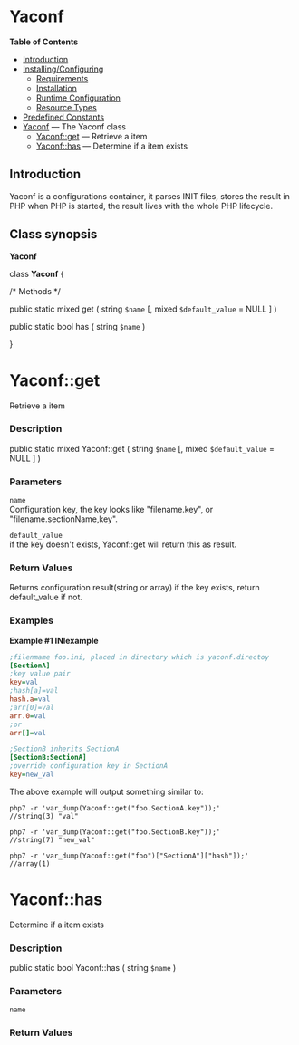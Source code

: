 Yaconf
======

**Table of Contents**

-   [Introduction](/intro/yaconf.html)
-   [Installing/Configuring](/yaconf/setup.html)
    -   [Requirements](/yaconf/setup.html#Requirements)
    -   [Installation](/yaconf/setup.html#Installation)
    -   [Runtime
        Configuration](/yaconf/setup.html#Runtime%20Configuration)
    -   [Resource Types](/yaconf/setup.html#Resource%20Types)
-   [Predefined Constants](/yaconf/constants.html)
-   [Yaconf](/class/yaconf.html) — The Yaconf class
    -   [Yaconf::get](/class/yaconf.html#Yaconf::get) — Retrieve a item
    -   [Yaconf::has](/class/yaconf.html#Yaconf::has) — Determine if a
        item exists

Introduction
------------

Yaconf is a configurations container, it parses INIT files, stores the
result in PHP when PHP is started, the result lives with the whole PHP
lifecycle.

Class synopsis
--------------

**Yaconf**

<span class="ooclass"> class **Yaconf** </span> {

/\* Methods \*/

<span class="modifier">public</span> <span
class="modifier">static</span> <span class="type">mixed</span> <span
class="methodname">get</span> ( <span class="methodparam"><span
class="type">string</span> `$name`</span> \[, <span
class="methodparam"><span class="type">mixed</span>
`$default_value`<span class="initializer"> = NULL</span></span> \] )

<span class="modifier">public</span> <span
class="modifier">static</span> <span class="type">bool</span> <span
class="methodname">has</span> ( <span class="methodparam"><span
class="type">string</span> `$name`</span> )

}

Yaconf::get
===========

Retrieve a item

### Description

<span class="modifier">public</span> <span
class="modifier">static</span> <span class="type">mixed</span> <span
class="methodname">Yaconf::get</span> ( <span class="methodparam"><span
class="type">string</span> `$name`</span> \[, <span
class="methodparam"><span class="type">mixed</span>
`$default_value`<span class="initializer"> = NULL</span></span> \] )

### Parameters

`name`  
Configuration key, the key looks like "filename.key", or
"filename.sectionName,key".

`default_value`  
if the key doesn't exists, Yaconf::get will return this as result.

### Return Values

Returns configuration result(string or array) if the key exists, return
default\_value if not.

### Examples

**Example \#1 <span class="function">INI</span>example**

``` ini
;filenmame foo.ini, placed in directory which is yaconf.directoy
[SectionA]
;key value pair
key=val
;hash[a]=val
hash.a=val
;arr[0]=val
arr.0=val
;or
arr[]=val

;SectionB inherits SectionA
[SectionB:SectionA]
;override configuration key in SectionA
key=new_val
```

The above example will output something similar to:

    php7 -r 'var_dump(Yaconf::get("foo.SectionA.key"));'
    //string(3) "val"

    php7 -r 'var_dump(Yaconf::get("foo.SectionB.key"));'
    //string(7) "new_val"

    php7 -r 'var_dump(Yaconf::get("foo")["SectionA"]["hash"]);'
    //array(1)

Yaconf::has
===========

Determine if a item exists

### Description

<span class="modifier">public</span> <span
class="modifier">static</span> <span class="type">bool</span> <span
class="methodname">Yaconf::has</span> ( <span class="methodparam"><span
class="type">string</span> `$name`</span> )

### Parameters

`name`  

### Return Values
